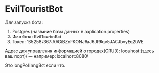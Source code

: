# EvilTouristBot

Для запуска бота:
1) Postgres (название базы данных в application.properties)
2) Имя бота: EvilTouristBot
3) Токен: 1352587367:AAGiBZnPKONJ6aJ6JR6qv5JACJbvyEq2tWE

Адрес для управления информацией о городах(CRUD): localhost:(здесь ваш порт)/ — например: localhost:8080/

Это longPollinngBot если что.
